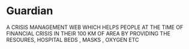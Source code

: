 # Guardian
A CRISIS MANAGEMENT WEB WHICH HELPS PEOPLE AT THE TIME OF FINANCIAL CRISIS IN THEIR 100 KM OF AREA BY PROVIDING THE RESOURES, HOSPITAL BEDS , MASKS , OXYGEN ETC
